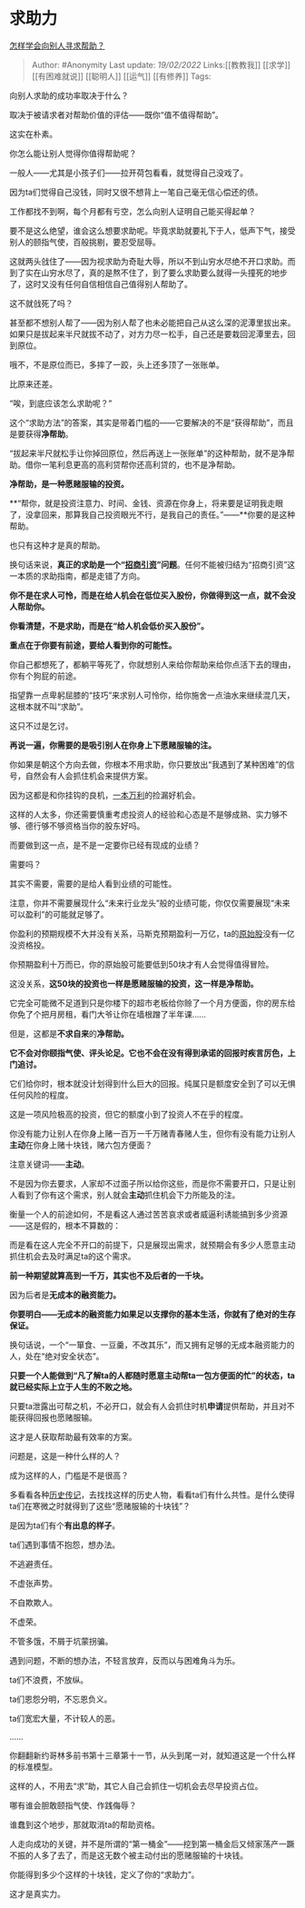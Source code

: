 # 求助力
[怎样学会向别人寻求帮助？](https://www.zhihu.com/question/295843209/answer/2349846269)

> Author: #Anonymity
> Last update: *19/02/2022*
> Links:[[教教我]] [[求学]] [[有困难就说]] [[聪明人]] [[运气]] [[有修养]]
> Tags:

向别人求助的成功率取决于什么？

取决于被请求者对帮助价值的评估——既你“值不值得帮助”。

这实在朴素。

你怎么能让别人觉得你值得帮助呢？

一般人——尤其是小孩子们——拉开荷包看看，就觉得自己没戏了。

因为ta们觉得自己没钱，同时又很不想背上一笔自己毫无信心偿还的债。

工作都找不到啊，每个月都有亏空，怎么向别人证明自己能买得起单？

要不是这么绝望，谁会这么想要求助呢。毕竟求助就要礼下于人，低声下气，接受别人的颐指气使，百般挑剔，要忍受屈辱。

这就两头戗住了——因为视求助为奇耻大辱，所以不到山穷水尽绝不开口求助。而到了实在山穷水尽了，真的是熬不住了，到了要么求助要么就得一头撞死的地步了，这时又没有任何自信相信自己值得别人帮助了。

这不就戗死了吗？

甚至都不想别人帮了——因为别人帮了也未必能把自己从这么深的泥潭里拔出来。如果只是拔起来半尺就拔不动了，对方力尽一松手，自己还是要栽回泥潭里去，回到原位。

哦不，不是原位而已，多摔了一跤，头上还多顶了一张账单。

比原来还差。

“唉，到底应该怎么求助呢？”

这个“求助方法”的答案，其实是带着门槛的——它要解决的不是“获得帮助”，而且是要获得**净帮助**。

“拔起来半尺就松手让你掉回原位，然后再送上一张账单”的这种帮助，就不是净帮助。借你一笔利息更高的高利贷帮你还高利贷的，也不是净帮助。

**净帮助，是一种愿赌服输的投资。**

**“帮你，就是投资注意力、时间、金钱、资源在你身上，将来要是证明我走眼了，没拿回来，那算我自己投资眼光不行，是我自己的责任。”——**你要的是这种帮助。

也只有这种才是真的帮助。

换句话来说，**真正的求助是一个“[招商引资](https://www.zhihu.com/search?q=%E6%8B%9B%E5%95%86%E5%BC%95%E8%B5%84&search_source=Entity&hybrid_search_source=Entity&hybrid_search_extra=%7B%22sourceType%22%3A%22answer%22%2C%22sourceId%22%3A2349846269%7D)”问题**。任何不能被归结为“招商引资”这一本质的求助指南，都是走错了方向。

**你不是在求人可怜，而是在给人机会在低位买入股份，你做得到这一点，就不会没人帮助你。**

**你看清楚，不是求助，而是在“给人机会低价买入股份”。**

**重点在于你要有前途，要给人看到你的可能性。**

你自己都想死了，都躺平等死了，你就想别人来给你帮助来给你点活下去的理由，你有个狗屁的前途。

指望靠一点卑躬屈膝的“技巧”来求别人可怜你，给你施舍一点油水来继续混几天，这根本就不叫“求助”。

这只不过是乞讨。

**再说一遍，你需要的是吸引别人在你身上下愿赌服输的注。**

你如果是朝这个方向去做，你根本不用求助，你只要放出“我遇到了某种困难”的信号，自然会有人会抓住机会来提供方案。

因为这都是和你挂钩的良机，[一本万利](https://www.zhihu.com/search?q=%E4%B8%80%E6%9C%AC%E4%B8%87%E5%88%A9&search_source=Entity&hybrid_search_source=Entity&hybrid_search_extra=%7B%22sourceType%22%3A%22answer%22%2C%22sourceId%22%3A2349846269%7D)的捡漏好机会。

这样的人太多，你还需要慎重考虑投资人的经验和心态是不是够成熟、实力够不够、德行够不够资格当你的股东好吗。

而要做到这一点，是不是一定要你已经有现成的业绩？

需要吗？

其实不需要，需要的是给人看到业绩的可能性。

注意，你并不需要展现什么“未来行业龙头”般的业绩可能，你仅仅需要展现“未来可以盈利”的可能就足够了。

你盈利的预期规模不大并没有关系，马斯克预期盈利一万亿，ta的[原始股](https://www.zhihu.com/search?q=%E5%8E%9F%E5%A7%8B%E8%82%A1&search_source=Entity&hybrid_search_source=Entity&hybrid_search_extra=%7B%22sourceType%22%3A%22answer%22%2C%22sourceId%22%3A2349846269%7D)没有一亿没资格投。

你预期盈利十万而已，你的原始股可能要低到50块才有人会觉得值得冒险。

这没关系，**这50块的投资也一样是愿赌服输的投资，这一样是净帮助。**

它完全可能微不足道到只是你楼下的超市老板给你赊了一个月方便面，你的房东给你免了个把月房租，看门大爷让你在墙根蹭了半年课……

但是，这都是**不求自来**的**净帮助。**

**它不会对你颐指气使、评头论足。它也不会在没有得到承诺的回报时疾言厉色，上门追讨。**

它们给你时，根本就没计划得到什么巨大的回报。纯属只是额度安全到了可以无惧任何风险的程度。

这是一项风险极高的投资，但它的额度小到了投资人不在乎的程度。

你没有能力让别人在你身上赌一百万一千万赌青春赌人生，但你有没有能力让别人**主动**在你身上赌十块钱，赌六包方便面？

注意关键词——**主动**。

不是因为你去要求，人家却不过面子所以给你这些，而是你不需要开口，只是让别人看到了你有这个需求，别人就会**主动**抓住机会下力所能及的注。

衡量一个人的前途如何，不是看这人通过苦苦哀求或者威逼利诱能搞到多少资源——这是假的，根本不算数的：

而是看在这人完全不开口的前提下，只是展现出需求，就预期会有多少人愿意主动抓住机会去及时满足ta的这个需求。

**前一种期望就算高到一千万，其实也不及后者的一千块。**

因为后者是**无成本的融资能力。**

**你要明白——无成本的融资能力如果足以支撑你的基本生活，你就有了绝对的生存保证。**

换句话说，一个“一箪食、一豆羹，不改其乐”，而又拥有足够的无成本融资能力的人，处在“绝对安全状态”。

**只要一个人能做到“凡了解ta的人都随时愿意主动帮ta一包方便面的忙”的状态，ta就已经实际上立于人生的不败之地。**

只要ta泄露出可帮之机，不必开口，就会有人会抓住时机**申请**提供帮助，并且对不能获得回报也愿赌服输。

这才是人获取帮助最有效率的方案。

问题是，这是一种什么样的人？

成为这样的人，门槛是不是很高？

多看看各种[历史传记](https://www.zhihu.com/search?q=%E5%8E%86%E5%8F%B2%E4%BC%A0%E8%AE%B0&search_source=Entity&hybrid_search_source=Entity&hybrid_search_extra=%7B%22sourceType%22%3A%22answer%22%2C%22sourceId%22%3A2349846269%7D)，去找找这样的历史人物，看看ta们有什么共性。是什么使得ta们在寒微之时就得到了这些“愿赌服输的十块钱”？

是因为ta们有个**有出息的样子**。

ta们遇到事情不抱怨，想办法。

不逃避责任。

不虚张声势。

不自欺欺人。

不虚荣。

不管多饿，不屑于坑蒙拐骗。

遇到问题，不断的想办法，不轻言放弃，反而以与困难角斗为乐。

ta们不浪费，不放纵。

ta们恩怨分明，不忘恩负义。

ta们宽宏大量，不计较人的恶。

……

你翻翻新约哥林多前书第十三章第十一节，从头到尾一对，就知道这是一个什么样的标准模型。

这样的人，不用去“求”助，其它人自己会抓住一切机会去尽早投资占位。

哪有谁会胆敢颐指气使、作践侮辱？

谁蠢到这个地步，那就取消ta的帮助资格。

人走向成功的关键，并不是所谓的“第一桶金”——挖到第一桶金后又倾家荡产一蹶不振的人多了去了，而是这无数个被主动付出的愿赌服输的十块钱。

你能得到多少个这样的十块钱，定义了你的“求助力”。

这才是真实力。
